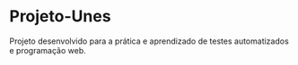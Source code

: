 # Projeto-Unes
Projeto desenvolvido para a prática e aprendizado de testes automatizados e programação web.
